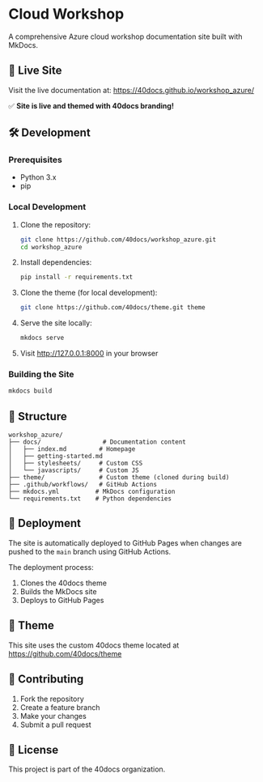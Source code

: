 # Cloud Workshop

A comprehensive Azure cloud workshop documentation site built with MkDocs.

## 🚀 Live Site

Visit the live documentation at: https://40docs.github.io/workshop_azure/

✅ **Site is live and themed with 40docs branding!**

## 🛠 Development

### Prerequisites

- Python 3.x
- pip

### Local Development

1. Clone the repository:
   ```bash
   git clone https://github.com/40docs/workshop_azure.git
   cd workshop_azure
   ```

2. Install dependencies:
   ```bash
   pip install -r requirements.txt
   ```

3. Clone the theme (for local development):
   ```bash
   git clone https://github.com/40docs/theme.git theme
   ```

4. Serve the site locally:
   ```bash
   mkdocs serve
   ```

5. Visit http://127.0.0.1:8000 in your browser

### Building the Site

```bash
mkdocs build
```

## 📁 Structure

```
workshop_azure/
├── docs/                 # Documentation content
│   ├── index.md         # Homepage
│   ├── getting-started.md
│   ├── stylesheets/     # Custom CSS
│   └── javascripts/     # Custom JS
├── theme/               # Custom theme (cloned during build)
├── .github/workflows/   # GitHub Actions
├── mkdocs.yml          # MkDocs configuration
└── requirements.txt    # Python dependencies
```

## 🔄 Deployment

The site is automatically deployed to GitHub Pages when changes are pushed to the `main` branch using GitHub Actions.

The deployment process:
1. Clones the 40docs theme
2. Builds the MkDocs site
3. Deploys to GitHub Pages

## 🎨 Theme

This site uses the custom 40docs theme located at https://github.com/40docs/theme

## 📝 Contributing

1. Fork the repository
2. Create a feature branch
3. Make your changes
4. Submit a pull request

## 📄 License

This project is part of the 40docs organization.